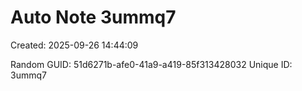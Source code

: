 ﻿# Auto Note 3ummq7
Created: 2025-09-26 14:44:09

Random GUID: 51d6271b-afe0-41a9-a419-85f313428032
Unique ID: 3ummq7
